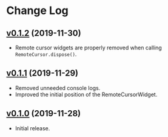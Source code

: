# Change Log

## [v0.1.2](https://github.com/convergencelabs/codemirror-collab-ext/tree/0.1.2) (2019-11-30)

- Remote cursor widgets are properly removed when calling `RemoteCursor.dispose()`.


## [v0.1.1](https://github.com/convergencelabs/codemirror-collab-ext/tree/0.1.1) (2019-11-29)

- Removed unneeded console logs.
- Improved the initial position of the RemoteCursorWidget.


## [v0.1.0](https://github.com/convergencelabs/codemirror-collab-ext/tree/0.1.0) (2019-11-28)

- Initial release.